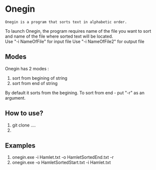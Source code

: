 # Onegin
    Onegin is a program that sorts text in alphabetic order.

To launch Onegin, the program requires name of the file you want to sort and name of the file where sorted text will be located.   
Use "-i NameOfFile" for input file
Use "-i NameOfFile2" for output file  

## Modes
Onegin has 2 modes : 
1. sort from begining of string 
2. sort from end of string

By default it sorts from the begining. To sort from end - put "-r" as an argument.

## How to use?
1. git clone ....
2. 


## Examples 
1. onegin.exe -i Hamlet.txt -o HamletSortedEnd.txt -r
2. onegin.exe -o HamletSortedStart.txt -i Hamlet.txt
